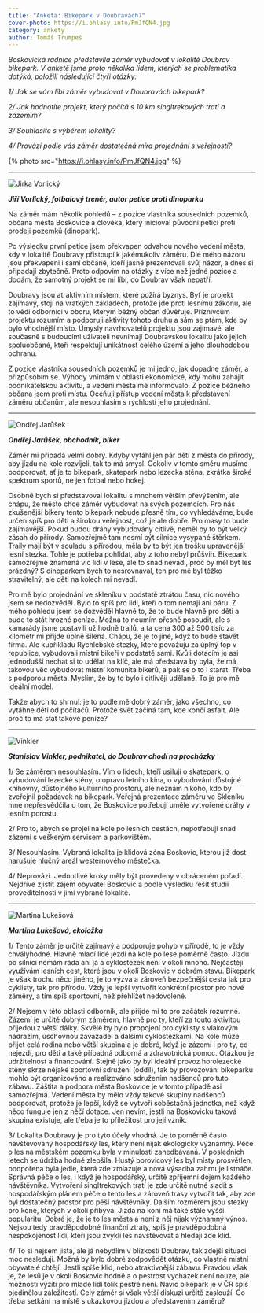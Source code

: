 ```yaml
---
title: "Anketa: Bikepark v Doubravách?"
cover-photo: https://i.ohlasy.info/PmJfQN4.jpg
category: ankety
author: Tomáš Trumpeš
---
```


*Boskovická radnice představila záměr vybudovat v lokalitě Doubrav bikepark. V anketě jsme proto několika lidem, kterých se problematika dotýká, položili následující čtyři otázky:*

*1/ Jak se vám líbí záměr vybudovat v Doubravách bikepark?* 

*2/ Jak hodnotíte projekt, který počítá s 10 km singltrekových tratí a zázemím?*

*3/ Souhlasíte s výběrem lokality?* 

*4/ Provází podle vás záměr dostatečná míra projednání s veřejností?*

{% photo src="https://i.ohlasy.info/PmJfQN4.jpg" %}

---

<img src="https://i.ohlasy.info/AB9sP6K.jpg" class="profile-picture" alt="Jirka Vorlický">

***Jiří Vorlický, fotbalový trenér, autor petice proti dinoparku***

Na záměr mám několik pohledů – z pozice vlastníka sousedních pozemků, občana města Boskovice a člověka, který inicioval původní petici proti prodeji pozemků (dinopark).

Po výsledku první petice jsem překvapen odvahou nového vedení města, kdy v lokalitě Doubravy přistoupí k jakémukoliv záměru. Dle mého názoru jsou překvapeni i sami občané, kteří jasně prezentovali svůj názor, a dnes si připadají zbytečně. Proto odpovím na otázky z více než jedné pozice a dodám, že samotný projekt se mi líbí, do Doubrav však nepatří.

Doubravy jsou atraktivním místem, které požírá byznys. Byť je projekt zajímavý, stojí na vratkých základech, protože jde proti lesnímu zákonu, ale to vědí odborníci v oboru, kterým běžný občan důvěřuje. Příznivcům projektu rozumím a podporuji aktivity tohoto druhu a sám se ptám, kde by bylo vhodnější místo. Úmysly navrhovatelů projektu jsou zajímavé, ale současně s budoucími uživateli nevnímají Doubravskou lokalitu jako jejich spoluobčané, kteří respektují unikátnost celého území a jeho dlouhodobou ochranu.

Z pozice vlastníka sousedních pozemků je mi jedno, jak dopadne záměr, a přizpůsobím se. Výhody vnímám v oblasti ekonomické, kdy mohu zahájit podnikatelskou aktivitu, a vedení města mě informovalo. Z pozice běžného občana jsem proti místu. Oceňuji přístup vedení města k představení záměru občanům, ale nesouhlasím s rychlostí jeho projednání.

---

<img src="https://i.ohlasy.info/kv2UhZY.jpg" class="profile-picture" alt="Ondřej Jarůšek">

***Ondřej Jarůšek, obchodník, biker***

Záměr mi připadá velmi dobrý. Kdyby vytáhl jen pár dětí z města do přírody, aby jízdu na kole rozvíjeli, tak to má smysl. Cokoliv v tomto směru musíme podporovat, ať je to bikepark, skatepark nebo lezecká stěna, zkrátka široké spektrum sportů, ne jen fotbal nebo hokej.

Osobně bych si představoval lokalitu s mnohem větším převýšením, ale chápu, že město chce záměr vybudovat na svých pozemcích. Pro nás zkušenější bikery tento bikepark nebude přesně tím, co vyhledáváme, bude určen spíš pro děti a širokou veřejnost, což je ale dobře. Pro masy to bude zajímavější. Pokud budou dráhy vybudovány citlivě, neměl by to být velký zásah do přírody. Samozřejmě tam nesmí být silnice vysypané štěrkem. Traily mají být v souladu s přírodou, měla by to být jen trošku upravenější lesní stezka. Tohle je potřeba pohlídat, aby z toho nebyl průšvih. Bikepark samozřejmě znamená víc lidí v lese, ale to snad nevadí, proč by měl být les prázdný? S dinoparkem bych to nesrovnával, ten pro mě byl těžko stravitelný, ale děti na kolech mi nevadí.

Pro mě bylo projednání ve skleníku v podstatě ztrátou času, nic nového jsem se nedozvěděl. Bylo to spíš pro lidi, kteří o tom nemají ani páru. Z mého pohledu jsem se dozvěděl hlavně to, že to bude hlavně pro děti a bude to stát hrozné peníze. Možná to neumím přesně posoudit, ale s kamarády jsme postavili už hodně trailů, a ta cena 300 až 500 tisíc za kilometr mi přijde úplně šílená. Chápu, že je to jiné, když to bude stavět firma. Ale kupříkladu Rychlebské stezky, které považuju za úplný top v republice, vybudovali místní bikeři v podstatě sami. Kvůli dotacím je asi jednodušší nechat si to udělat na klíč, ale má představa by byla, že má takovou věc vybudovat místní komunita bikerů, a pak se o to i starat. Třeba s podporou města. Myslím, že by to bylo i citlivěji udělané. To je pro mě ideální model.

Takže abych to shrnul: je to podle mě dobrý záměr, jako všechno, co vytáhne děti od počítačů. Protože svět začíná tam, kde končí asfalt. Ale proč to má stát takové peníze?

---

<img src="https://i.ohlasy.info/j8RKNjy.jpg" class="profile-picture" alt="Vinkler">

***Stanislav Vinkler, podnikatel, do Doubrav chodí na procházky***

1/ Se záměrem nesouhlasím. Vím o lidech, kteří usilují o skatepark, o vybudování lezecké stěny, o opravu letního kina, o vybudování důstojné knihovny, důstojného kulturního prostoru, ale neznám nikoho, kdo by zveřejnil požadavek na bikepark. Veřejná prezentace záměru ve Skleníku mne nepřesvědčila o tom, že Boskovice potřebují uměle vytvořené dráhy v lesním porostu.

2/ Pro to, abych se projel na kole po lesních cestách, nepotřebuji snad zázemí s veškerým servisem a parkovištěm.

3/ Nesouhlasím. Vybraná lokalita je klidová zóna Boskovic, kterou již dost narušuje hlučný areál westernového městečka.

4/ Neprovází. Jednotlivé kroky měly být provedeny v obráceném pořadí. Nejdříve zjistit zájem obyvatel Boskovic a podle výsledku řešit studii proveditelnosti v jimi vybrané lokalitě.

---

<img src="https://i.ohlasy.info/KqiyNzO.jpg" class="profile-picture" alt="Martina Lukešová">

***Martina Lukešová, ekoložka***

1/ Tento záměr je určitě zajímavý a podporuje pohyb v přírodě, to je vždy chvályhodné. Hlavně mladí lidé jezdí na kole po lese poměrně často. Jízdu po silnici nemám ráda ani já a cyklostezek není v okolí mnoho. Nejčastěji využívám lesních cest, které jsou v okolí Boskovic v dobrém stavu. Bikepark je však trochu něco jiného, je to výzva a zároveň bezpečnější cesta jak pro cyklisty, tak pro přírodu. Vždy je lepší vytvořit konkrétní prostor pro nové záměry, a tím spíš sportovní, než přehlížet nedovolené.

2/ Nejsem v této oblasti odborník, ale přijde mi to pro začátek rozumné. Zázemí je určitě dobrým záměrem, hlavně pro ty, kteří za touto aktivitou přijedou z větší dálky. Skvělé by bylo propojení pro cyklisty s vlakovým nádražím, úschovnou zavazadel a dalšími cyklostezkami. Na kole může přijet celá rodina nebo větší skupina a je dobré, když je zázemí i pro ty, co nejezdí, pro děti a také případná odborná a zdravotnická pomoc. Otázkou je udržitelnost a financování. Stejně jako by byl ideální provoz horolezecké stěny skrze nějaké sportovní sdružení (oddíl), tak by provozování bikeparku mohlo být organizováno a realizováno sdružením nadšenců pro tuto zábavu. Záštita a podpora města Boskovice je v tomto případě asi samozřejmá. Vedení města by mělo vždy takové skupiny nadšenců podporovat, protože je lepší, když se vytvoří soběstačná jednotka, než když něco funguje jen z něčí dotace. Jen nevím, jestli na Boskovicku taková skupina existuje, ale třeba je to příležitost pro její vznik.

3/ Lokalita Doubravy je pro tyto účely vhodná. Je to poměrně často navštěvovaný hospodářský les, který není nijak ekologicky významný. Péče o les na městském pozemku byla v minulosti zanedbávaná. V posledních letech se údržba hodně zlepšila. Hustý borovicový les byl místy prosvětlen, podpořena byla jedle, která zde zmlazuje a nová výsadba zahrnuje listnáče. Správná péče o les, i když je hospodářský, určitě zpříjemní dojem každého návštěvníka. Vytvoření singltrekových tratí je zde určitě nutné sladit s hospodářským plánem péče o tento les a zároveň trasy vytvořit tak, aby zde byl dostatečný prostor pro pěší návštěvníky. Dalším rozměrem jsou stezky pro koně, kterých v okolí přibývá. Jízda na koni má také stále vyšší popularitu. Dobré je, že je to les města a není z něj nijak významný výnos. Nejsou tedy pravděpodobné finanční ztráty, spíš je pravděpodobná nespokojenost lidí, kteří jsou zvyklí les navštěvovat a hledají zde klid.

4/ To si nejsem jistá, ale já nebydlím v blízkosti Doubrav, tak zdejší situaci moc nesleduji. Možná by bylo dobré zodpovědět otázku, co vlastně místní obyvatelé chtějí. Jestli spíše klid, nebo atraktivnější zábavu. Pravdou však je, že lesů je v okolí Boskovic hodně a o pestrost vycházek není nouze, ale možností vyžití pro mladé lidi tolik pestré není. Navíc bikepark je v ČR spíš ojedinělou záležitostí. Celý záměr si však větší diskuzi určitě zaslouží. Co třeba setkání na místě s ukázkovou jízdou a představením záměru?
